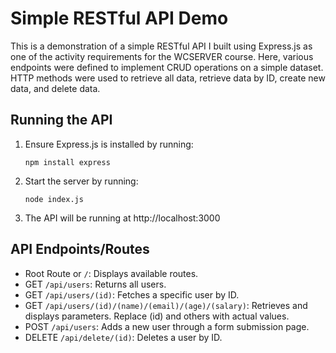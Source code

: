 # Simple RESTful API Demo
This is a demonstration of a simple RESTful API I built using Express.js as one of the activity requirements for the WCSERVER course. Here, various endpoints were defined to implement CRUD operations on a simple dataset. HTTP methods were used to retrieve all data, retrieve data by ID, create new data, and delete data.

## Running the API
1. Ensure Express.js is installed by running:
   ```
   npm install express
   ```
2. Start the server by running:
   ```
   node index.js
   ```
3. The API will be running at http://localhost:3000

## API Endpoints/Routes
- Root Route or `/`: Displays available routes.
- GET `/api/users`: Returns all users.
- GET `/api/users/(id)`: Fetches a specific user by ID.
- GET `/api/users/(id)/(name)/(email)/(age)/(salary)`: Retrieves and displays parameters. Replace (id) and others with actual values.
- POST `/api/users`: Adds a new user through a form submission page.
- DELETE `/api/delete/(id)`: Deletes a user by ID.
